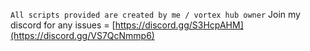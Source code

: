 ``` All scripts provided are created by me / vortex hub owner ``` Join my discord for any issues = [https://discord.gg/S3HcpAHM](https://discord.gg/VS7QcNmmp6)
